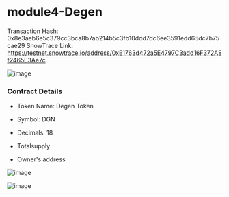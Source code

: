 # module4-Degen

Transaction Hash: 0x8e3aeb6e5c379cc3bca8b7ab214b5c3fb10ddd7dc6ee3591edd65dc7b75cae29
SnowTrace Link: https://testnet.snowtrace.io/address/0xE1763d472a5E4797C3add16F372A8f2465E3Ae7c

![image](https://github.com/user-attachments/assets/c061d6d9-447d-4d16-8716-7de8f65598ff)

### Contract Details
- Token Name: Degen Token

- Symbol: DGN

- Decimals: 18

- Totalsupply

- Owner's address

![image](https://github.com/user-attachments/assets/8256833d-3d38-4815-93f1-051fa025d8e1)

![image](https://github.com/user-attachments/assets/5d9f7602-94a4-46a2-80ad-d461bbbc0976)

